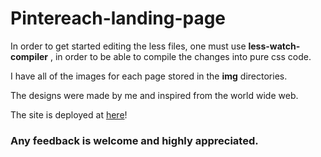 # Pintereach-landing-page

In order to get started editing the less files, one must use <strong>less-watch-compiler</strong> , in order to be able to compile the changes into pure 
css code.

I have all of the images for each page stored in the <strong>img</strong> directories.

The designs were made by me and inspired from the world wide web.

The site is deployed at <a href="https://peaceful-swanson-d610ff.netlify.com/">here</a>!

<h3>Any feedback is welcome and highly appreciated.</h3>
